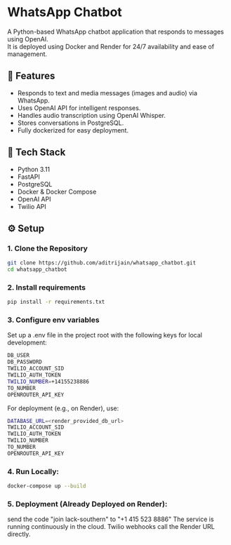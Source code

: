 # WhatsApp Chatbot

A Python-based WhatsApp chatbot application that responds to messages using OpenAI.  
It is deployed using Docker and Render for 24/7 availability and ease of management.

## 🚀 Features

- Responds to text and media messages (images and audio) via WhatsApp.
- Uses OpenAI API for intelligent responses.
- Handles audio transcription using OpenAI Whisper.
- Stores conversations in PostgreSQL.
- Fully dockerized for easy deployment.


## 🧱 Tech Stack

- Python 3.11
- FastAPI
- PostgreSQL
- Docker & Docker Compose
- OpenAI API
- Twilio API

## ⚙️ Setup

### 1. Clone the Repository

```bash
git clone https://github.com/aditrijain/whatsapp_chatbot.git
cd whatsapp_chatbot
```
### 2. Install requirements

```bash
pip install -r requirements.txt
```
### 3. Configure env variables
Set up a .env file in the project root with the following keys for local development:
```bash
DB_USER
DB_PASSWORD
TWILIO_ACCOUNT_SID
TWILIO_AUTH_TOKEN
TWILIO_NUMBER=+14155238886
TO_NUMBER
OPENROUTER_API_KEY
```
For deployment (e.g., on Render), use:
```bash
DATABASE_URL=<render_provided_db_url>
TWILIO_ACCOUNT_SID
TWILIO_AUTH_TOKEN
TWILIO_NUMBER
TO_NUMBER
OPENROUTER_API_KEY
```

### 4. Run Locally:
```bash
docker-compose up --build
```
### 5. Deployment (Already Deployed on Render):
send the code "join lack-southern" to "+1 415 523 8886"
The service is running continuously in the cloud.
Twilio webhooks call the Render URL directly.

